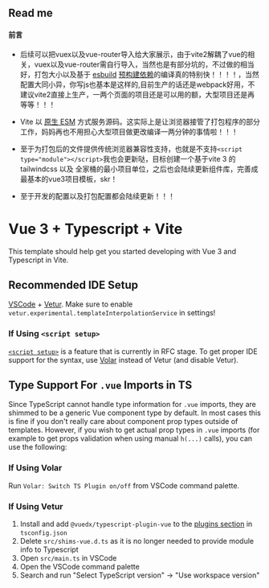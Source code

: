 ## Read me

#### 前言

+ 后续可以把vuex以及vue-router导入给大家展示，由于vite2解耦了vue的相关，vuex以及vue-router需自行导入，当然也是有部分坑的，不过做的相当好，打包大小以及基于 [esbuild](https://esbuild.github.io/) [预构建依赖](https://cn.vitejs.dev/guide/dep-pre-bundling.html)的编译真的特别快！！！！，当然配置大同小异，你写js也基本是这样的,目前生产的话还是webpack好用，不建议vite2直接上生产，一两个页面的项目还是可以用的额，大型项目还是再等等！！！

+ Vite 以 [原生 ESM](https://developer.mozilla.org/en-US/docs/Web/JavaScript/Guide/Modules) 方式服务源码。这实际上是让浏览器接管了打包程序的部分工作，妈妈再也不用担心大型项目做更改编译一两分钟的事情啦！！！

+ 至于为打包后的文件提供传统浏览器兼容性支持，也就是不支持`<script type="module"></script>`我也会更新哒，目标创建一个基于vite 3 的 tailwindcss 以及 全家桶的最小项目单位，之后也会陆续更新组件库，完善成最基本的vue3项目模板，skr！
+ 至于开发的配置以及打包配置都会陆续更新！！！

# Vue 3 + Typescript + Vite

This template should help get you started developing with Vue 3 and Typescript in Vite.

## Recommended IDE Setup

[VSCode](https://code.visualstudio.com/) + [Vetur](https://marketplace.visualstudio.com/items?itemName=octref.vetur). Make sure to enable `vetur.experimental.templateInterpolationService` in settings!

### If Using `<script setup>`

[`<script setup>`](https://github.com/vuejs/rfcs/pull/227) is a feature that is currently in RFC stage. To get proper IDE support for the syntax, use [Volar](https://marketplace.visualstudio.com/items?itemName=johnsoncodehk.volar) instead of Vetur (and disable Vetur).

## Type Support For `.vue` Imports in TS

Since TypeScript cannot handle type information for `.vue` imports, they are shimmed to be a generic Vue component type by default. In most cases this is fine if you don't really care about component prop types outside of templates. However, if you wish to get actual prop types in `.vue` imports (for example to get props validation when using manual `h(...)` calls), you can use the following:

### If Using Volar

Run `Volar: Switch TS Plugin on/off` from VSCode command palette.

### If Using Vetur

1. Install and add `@vuedx/typescript-plugin-vue` to the [plugins section](https://www.typescriptlang.org/tsconfig#plugins) in `tsconfig.json`
2. Delete `src/shims-vue.d.ts` as it is no longer needed to provide module info to Typescript
3. Open `src/main.ts` in VSCode
4. Open the VSCode command palette
5. Search and run "Select TypeScript version" -> "Use workspace version"



